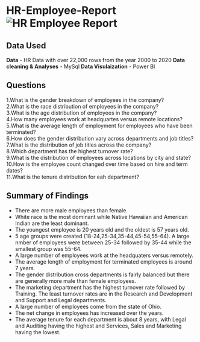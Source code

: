 # HR-Employee-Report![HR Employee Report](https://github.com/geracharu/HR-Employee-Report/assets/75072050/0814b0b2-9280-487e-b5bc-259ddeac986e)

## Data Used
**Data** - HR Data with over 22,000 rows from the year 2000 to 2020
**Data cleaning & Analyses** - MySql
**Data Visulaization** - Power BI

## Questions
1.What is the gender breakdown of employees in the company?  
2.What is the race distribution of employees in the company?  
3.What is the age distribution of employees in the company?  
4.How many employees work at headquartes versus remote locations?  
5.What is the average length of employment for employees who have been terminated?  
6.How does the gender distribution vary across departments and job titles?  
7.What is the distribution of job titles across the company?  
8.Which department has the highest turnover rate?  
9.What is the distribution of employees across locations by city and state?  
10.How is the employee count changed over time based on hire and term dates?  
11.What is the tenure distribution for eah department?  

## Summary of Findings
* There are more male employees than female.  
* White race is the most dominant while Native Hawaiian and American Indian are the least dominant.  
* The youngest employee is 20 years old and the oldest is 57 years old.  
* 5 age groups were created (18-24,25-34,35-44,45-54,55-64). A large nmber of employees were between 25-34 followed by 35-44 while the smallest group was 55-64.  
* A large number of employees work at the headquaters versus remotely.  
* The average length of employment for terminated employees is around 7 years.
* The gender distribution cross departments is fairly balanced but there are generally more male than female employees.  
* The marketing department has the highest turnover rate followed by Training. The least turnover rates are in the Research and Development and Support and Legal      departments. 
* A large number of employees come from the state of Ohio.  
* The net change in employees has increased over the years.  
* The average tenure for each department is about 8 years, with Legal and Auditing having the highest and Services, Sales and Marketing having the lowest.




